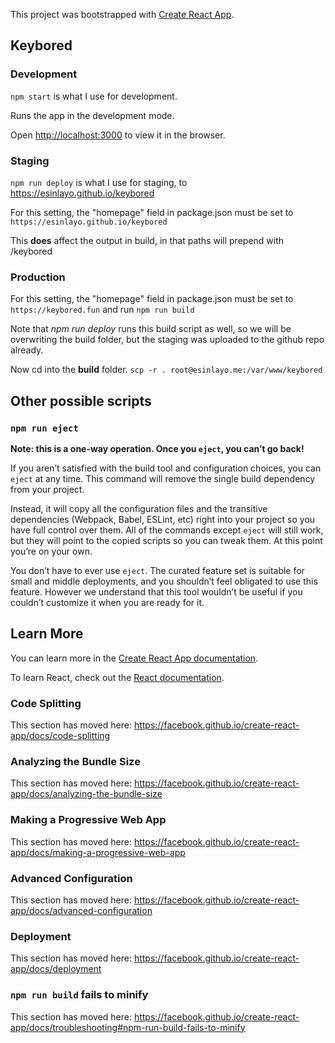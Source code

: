 This project was bootstrapped with [Create React App](https://github.com/facebook/create-react-app).

## Keybored

### Development
`npm start` is what I use for development.

Runs the app in the development mode.<br>

Open [http://localhost:3000](http://localhost:3000) to view it in the browser.

### Staging
`npm run deploy` is what I use for staging, to https://esinlayo.github.io/keybored

For this setting, the "homepage" field in package.json must be set to `https://esinlayo.github.io/keybored`

This **does** affect the output in build, in that paths will prepend with /keybored

### Production

For this setting, the "homepage" field in package.json must be set to `https://keybored.fun` and run `npm run build`

Note that *npm run deploy* runs this build script as well, so we will be overwriting the build folder, but the staging was uploaded to the github repo already.

Now cd into the **build** folder. `scp -r . root@esinlayo.me:/var/www/keybored`


## Other possible scripts

### `npm run eject`

**Note: this is a one-way operation. Once you `eject`, you can’t go back!**

If you aren’t satisfied with the build tool and configuration choices, you can `eject` at any time. This command will remove the single build dependency from your project.

Instead, it will copy all the configuration files and the transitive dependencies (Webpack, Babel, ESLint, etc) right into your project so you have full control over them. All of the commands except `eject` will still work, but they will point to the copied scripts so you can tweak them. At this point you’re on your own.

You don’t have to ever use `eject`. The curated feature set is suitable for small and middle deployments, and you shouldn’t feel obligated to use this feature. However we understand that this tool wouldn’t be useful if you couldn’t customize it when you are ready for it.

## Learn More

You can learn more in the [Create React App documentation](https://facebook.github.io/create-react-app/docs/getting-started).

To learn React, check out the [React documentation](https://reactjs.org/).

### Code Splitting

This section has moved here: https://facebook.github.io/create-react-app/docs/code-splitting

### Analyzing the Bundle Size

This section has moved here: https://facebook.github.io/create-react-app/docs/analyzing-the-bundle-size

### Making a Progressive Web App

This section has moved here: https://facebook.github.io/create-react-app/docs/making-a-progressive-web-app

### Advanced Configuration

This section has moved here: https://facebook.github.io/create-react-app/docs/advanced-configuration

### Deployment

This section has moved here: https://facebook.github.io/create-react-app/docs/deployment

### `npm run build` fails to minify

This section has moved here: https://facebook.github.io/create-react-app/docs/troubleshooting#npm-run-build-fails-to-minify

